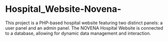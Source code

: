 # Hospital_Website-Novena-
This project is a PHP-based hospital website featuring two distinct panels: a user panel and an admin panel. The NOVENA Hospital Website is connected to a database, allowing for dynamic data management and interaction.
